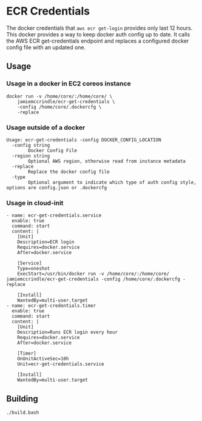# ECR Credentials

The docker credentials that `aws ecr get-login` provides only last 12 hours.
 This docker provides a way to keep docker auth config up to date. It calls
 the AWS ECR get-credentials endpoint and replaces a configured docker config
 file with an updated one.

## Usage

### Usage in a docker in EC2 coreos instance

    docker run -v /home/core/:/home/core/ \
        jamiemccrindle/ecr-get-credentials \
        -config /home/core/.dockercfg \
        -replace

### Usage outside of a docker

    Usage: ecr-get-credentials -config DOCKER_CONFIG_LOCATION
      -config string
            Docker Config File
      -region string
            Optional AWS region, otherwise read from instance metadata
      -replace
            Replace the docker config file
      -type
            Optional argument to indicate which type of auth config style, options are config.json or .dockercfg

### Usage in cloud-init

    - name: ecr-get-credentials.service
      enable: true
      command: start
      content: |
        [Unit]
        Description=ECR login
        Requires=docker.service
        After=docker.service

        [Service]
        Type=oneshot
        ExecStart=/usr/bin/docker run -v /home/core/:/home/core/ jamiemccrindle/ecr-get-credentials -config /home/core/.dockercfg -replace

        [Install]
        WantedBy=multi-user.target
    - name: ecr-get-credentials.timer
      enable: true
      command: start
      content: |
        [Unit]
        Description=Runs ECR login every hour
        Requires=docker.service
        After=docker.service

        [Timer]
        OnUnitActiveSec=10h
        Unit=ecr-get-credentials.service

        [Install]
        WantedBy=multi-user.target

## Building

    ./build.bash
